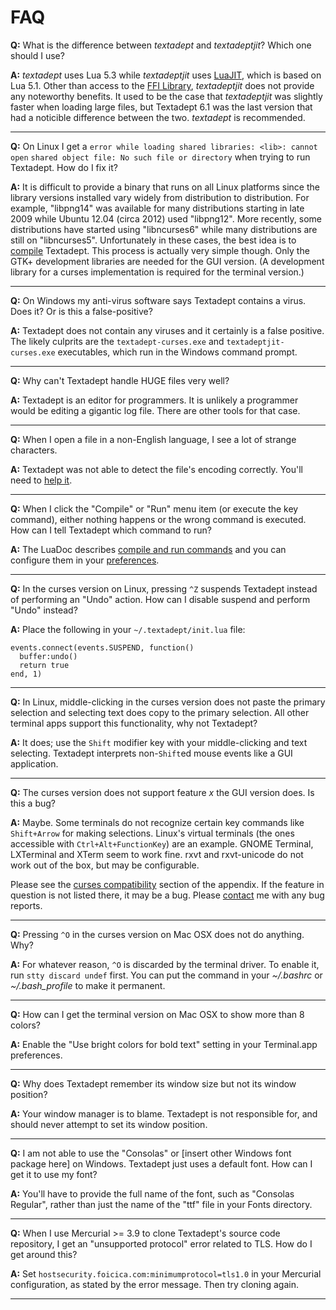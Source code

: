 # FAQ

**Q:**
What is the difference between *textadept* and *textadeptjit*? Which one should
I use?

**A:**
*textadept* uses Lua 5.3 while *textadeptjit* uses [LuaJIT][], which is based on
Lua 5.1. Other than access to the [FFI Library][], *textadeptjit* does not
provide any noteworthy benefits. It used to be the case that *textadeptjit* was
slightly faster when loading large files, but Textadept 6.1 was the last version
that had a noticible difference between the two. *textadept* is recommended.

[LuaJIT]: http://luajit.org
[FFI library]: http://luajit.org/ext_ffi.html

- - -

**Q:**
On Linux I get a `error while loading shared libraries: <lib>: cannot open`
`shared object file: No such file or directory` when trying to run Textadept.
How do I fix it?

**A:**
It is difficult to provide a binary that runs on all Linux platforms since the
library versions installed vary widely from distribution to distribution. For
example, "libpng14" was available for many distributions starting in late 2009
while Ubuntu 12.04 (circa 2012) used "libpng12". More recently, some
distributions have started using "libncurses6" while many distributions are
still on "libncurses5". Unfortunately in these cases, the best idea is to
[compile][] Textadept. This process is actually very simple though. Only the
GTK+ development libraries are needed for the GUI version. (A development
library for a curses implementation is required for the terminal version.)

[compile]: manual.html#Compiling

- - -

**Q:**
On Windows my anti-virus software says Textadept contains a virus. Does it? Or
is this a false-positive?

**A:**
Textadept does not contain any viruses and it certainly is a false positive.
The likely culprits are the `textadept-curses.exe` and `textadeptjit-curses.exe`
executables, which run in the Windows command prompt.

- - -

**Q:**
Why can't Textadept handle HUGE files very well?

**A:**
Textadept is an editor for programmers. It is unlikely a programmer would be
editing a gigantic log file. There are other tools for that case.

- - -

**Q:**
When I open a file in a non-English language, I see a lot of strange characters.

**A:**
Textadept was not able to detect the file's encoding correctly. You'll need to
[help it][].

[help it]: manual.html#Buffer.Encodings

- - -

**Q:**
When I click the "Compile" or "Run" menu item (or execute the key command),
either nothing happens or the wrong command is executed. How can I tell
Textadept which command to run?

**A:**
The LuaDoc describes [compile and run commands][] and you can configure them in
your [preferences][].

[compile and run commands]: api.html#_M.Compile.and.Run
[preferences]: manual.html#Preferences

- - -

**Q:**
In the curses version on Linux, pressing `^Z` suspends Textadept instead of
performing an "Undo" action. How can I disable suspend and perform "Undo"
instead?

**A:**
Place the following in your `~/.textadept/init.lua` file:

    events.connect(events.SUSPEND, function()
      buffer:undo()
      return true
    end, 1)

- - -

**Q:**
In Linux, middle-clicking in the curses version does not paste the primary
selection and selecting text does copy to the primary selection. All other
terminal apps support this functionality, why not Textadept?

**A:**
It does; use the `Shift` modifier key with your middle-clicking and text
selecting. Textadept interprets non-`Shift`ed mouse events like a GUI
application.

- - -

**Q:**
The curses version does not support feature _x_ the GUI version does. Is this a
bug?

**A:**
Maybe. Some terminals do not recognize certain key commands like `Shift+Arrow`
for making selections. Linux's virtual terminals (the ones accessible with
`Ctrl+Alt+FunctionKey`) are an example. GNOME Terminal, LXTerminal and XTerm
seem to work fine. rxvt and rxvt-unicode do not work out of the box, but may be
configurable.

Please see the [curses compatibility][] section of the appendix. If the feature
in question is not listed there, it may be a bug. Please [contact][] me with any
bug reports.

[curses compatibility]: manual.html#Curses.Compatibility
[contact]: README.html#Contact

- - -

**Q:**
Pressing `^O` in the curses version on Mac OSX does not do anything. Why?

**A:**
For whatever reason, `^O` is discarded by the terminal driver. To enable it, run
`stty discard undef` first. You can put the command in your *~/.bashrc* or
*~/.bash_profile* to make it permanent.

- - -

**Q:**
How can I get the terminal version on Mac OSX to show more than 8 colors?

**A:**
Enable the "Use bright colors for bold text" setting in your Terminal.app
preferences.

- - -

**Q:**
Why does Textadept remember its window size but not its window position?

**A:**
Your window manager is to blame. Textadept is not responsible for, and should
never attempt to set its window position.

- - -

**Q:**
I am not able to use the "Consolas" or [insert other Windows font package here]
on Windows. Textadept just uses a default font. How can I get it to use my font?

**A:**
You'll have to provide the full name of the font, such as "Consolas Regular",
rather than just the name of the "ttf" file in your Fonts directory.

- - -

**Q:**
When I use Mercurial >= 3.9 to clone Textadept's source code repository, I get
an "unsupported protocol" error related to TLS. How do I get around this?

**A:**
Set `hostsecurity.foicica.com:minimumprotocol=tls1.0` in your Mercurial
configuration, as stated by the error message. Then try cloning again.

- - -

